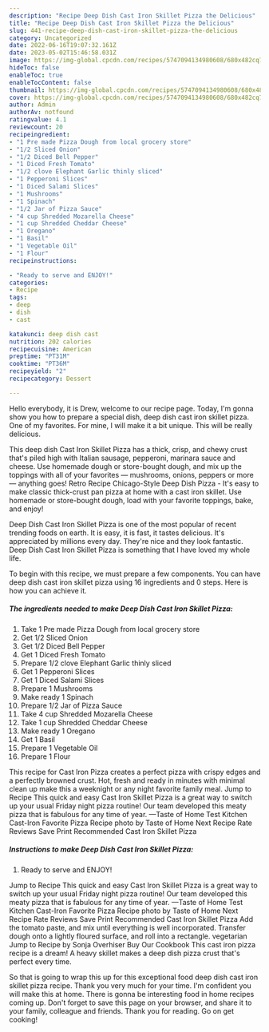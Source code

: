 ```yaml
---
description: "Recipe Deep Dish Cast Iron Skillet Pizza the Delicious"
title: "Recipe Deep Dish Cast Iron Skillet Pizza the Delicious"
slug: 441-recipe-deep-dish-cast-iron-skillet-pizza-the-delicious
category: Uncategorized
date: 2022-06-16T19:07:32.161Z
date: 2023-05-02T15:46:58.031Z
image: https://img-global.cpcdn.com/recipes/5747094134980608/680x482cq70/deep-dish-cast-iron-skillet-pizza-recipe-main-photo.jpg
hideToc: false
enableToc: true
enableTocContent: false
thumbnail: https://img-global.cpcdn.com/recipes/5747094134980608/680x482cq70/deep-dish-cast-iron-skillet-pizza-recipe-main-photo.jpg
cover: https://img-global.cpcdn.com/recipes/5747094134980608/680x482cq70/deep-dish-cast-iron-skillet-pizza-recipe-main-photo.jpg
author: Admin
authorAv: notfound
ratingvalue: 4.1
reviewcount: 20
recipeingredient:
- "1 Pre made Pizza Dough from local grocery store"
- "1/2 Sliced Onion"
- "1/2 Diced Bell Pepper"
- "1 Diced Fresh Tomato"
- "1/2 clove Elephant Garlic thinly sliced"
- "1 Pepperoni Slices"
- "1 Diced Salami Slices"
- "1 Mushrooms"
- "1 Spinach"
- "1/2 Jar of Pizza Sauce"
- "4 cup Shredded Mozarella Cheese"
- "1 cup Shredded Cheddar Cheese"
- "1 Oregano"
- "1 Basil"
- "1 Vegetable Oil"
- "1 Flour"
recipeinstructions:

- "Ready to serve and ENJOY!"
categories:
- Recipe
tags:
- deep
- dish
- cast

katakunci: deep dish cast 
nutrition: 202 calories
recipecuisine: American
preptime: "PT31M"
cooktime: "PT36M"
recipeyield: "2"
recipecategory: Dessert

---
```



Hello everybody, it is Drew, welcome to our recipe page. Today, I'm gonna show you how to prepare a special dish, deep dish cast iron skillet pizza. One of my favorites. For mine, I will make it a bit unique. This will be really delicious.

This deep dish Cast Iron Skillet Pizza has a thick, crisp, and chewy crust that&#39;s piled high with Italian sausage, pepperoni, marinara sauce and cheese. Use homemade dough or store-bought dough, and mix up the toppings with all of your favorites — mushrooms, onions, peppers or more — anything goes! Retro Recipe Chicago-Style Deep Dish Pizza - It&#39;s easy to make classic thick-crust pan pizza at home with a cast iron skillet. Use homemade or store-bought dough, load with your favorite toppings, bake, and enjoy!

Deep Dish Cast Iron Skillet Pizza is one of the most popular of recent trending foods on earth. It is easy, it is fast, it tastes delicious. It's appreciated by millions every day. They're nice and they look fantastic. Deep Dish Cast Iron Skillet Pizza is something that I have loved my whole life.


To begin with this recipe, we must prepare a few components. You can have deep dish cast iron skillet pizza using 16 ingredients and 0 steps. Here is how you can achieve it.

<!--inarticleads1-->

##### The ingredients needed to make Deep Dish Cast Iron Skillet Pizza:

1. Take 1 Pre made Pizza Dough from local grocery store
1. Get 1/2 Sliced Onion
1. Get 1/2 Diced Bell Pepper
1. Get 1 Diced Fresh Tomato
1. Prepare 1/2 clove Elephant Garlic thinly sliced
1. Get 1 Pepperoni Slices
1. Get 1 Diced Salami Slices
1. Prepare 1 Mushrooms
1. Make ready 1 Spinach
1. Prepare 1/2 Jar of Pizza Sauce
1. Take 4 cup Shredded Mozarella Cheese
1. Take 1 cup Shredded Cheddar Cheese
1. Make ready 1 Oregano
1. Get 1 Basil
1. Prepare 1 Vegetable Oil
1. Prepare 1 Flour


This recipe for Cast Iron Pizza creates a perfect pizza with crispy edges and a perfectly browned crust. Hot, fresh and ready in minutes with minimal clean up make this a weeknight or any night favorite family meal. Jump to Recipe This quick and easy Cast Iron Skillet Pizza is a great way to switch up your usual Friday night pizza routine! Our team developed this meaty pizza that is fabulous for any time of year. —Taste of Home Test Kitchen Cast-Iron Favorite Pizza Recipe photo by Taste of Home Next Recipe Rate Reviews Save Print Recommended Cast Iron Skillet Pizza 

<!--inarticleads2-->

##### Instructions to make Deep Dish Cast Iron Skillet Pizza:


1. Ready to serve and ENJOY!

Jump to Recipe This quick and easy Cast Iron Skillet Pizza is a great way to switch up your usual Friday night pizza routine! Our team developed this meaty pizza that is fabulous for any time of year. —Taste of Home Test Kitchen Cast-Iron Favorite Pizza Recipe photo by Taste of Home Next Recipe Rate Reviews Save Print Recommended Cast Iron Skillet Pizza Add the tomato paste, and mix until everything is well incorporated. Transfer dough onto a lightly floured surface, and roll into a rectangle. vegetarian Jump to Recipe by Sonja Overhiser Buy Our Cookbook This cast iron pizza recipe is a dream! A heavy skillet makes a deep dish pizza crust that&#39;s perfect every time. 

So that is going to wrap this up for this exceptional food deep dish cast iron skillet pizza recipe. Thank you very much for your time. I'm confident you will make this at home. There is gonna be interesting food in home recipes coming up. Don't forget to save this page on your browser, and share it to your family, colleague and friends. Thank you for reading. Go on get cooking!

